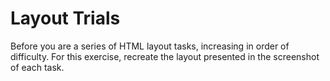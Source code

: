 Layout Trials
=============
Before you are a series of HTML layout tasks, increasing in order of difficulty. For this exercise, recreate the layout presented in the screenshot of each task.
